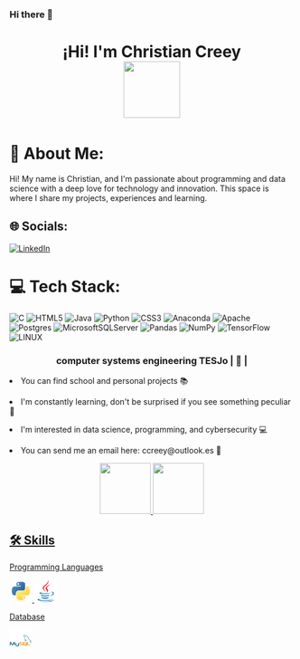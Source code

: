 ### Hi there 👋

<h1 align="center">¡Hi! I'm Christian Creey <a> <br> <img aling="left" width="100" height="100" src="https://github.com/ChristianCreey/ChristianCreey/blob/main/4Snj.gif raw=true" /></a></h1>

# 💫 About Me:
Hi! My name is Christian, and I'm passionate about programming and data science with a deep love for technology and innovation. This space is where I share my projects, experiences and learning.


## 🌐 Socials:
[![LinkedIn](https://img.shields.io/badge/LinkedIn-%230077B5.svg?logo=linkedin&logoColor=white)](https://linkedin.com/in/christian-emmanuel-cruz-reyes-b6956620b) 

# 💻 Tech Stack:
![C](https://img.shields.io/badge/c-%2300599C.svg?style=for-the-badge&logo=c&logoColor=white) ![HTML5](https://img.shields.io/badge/html5-%23E34F26.svg?style=for-the-badge&logo=html5&logoColor=white) ![Java](https://img.shields.io/badge/java-%23ED8B00.svg?style=for-the-badge&logo=java&logoColor=white) ![Python](https://img.shields.io/badge/python-3670A0?style=for-the-badge&logo=python&logoColor=ffdd54) ![CSS3](https://img.shields.io/badge/css3-%231572B6.svg?style=for-the-badge&logo=css3&logoColor=white) ![Anaconda](https://img.shields.io/badge/Anaconda-%2344A833.svg?style=for-the-badge&logo=anaconda&logoColor=white) ![Apache](https://img.shields.io/badge/apache-%23D42029.svg?style=for-the-badge&logo=apache&logoColor=white) ![Postgres](https://img.shields.io/badge/postgres-%23316192.svg?style=for-the-badge&logo=postgresql&logoColor=white) ![MicrosoftSQLServer](https://img.shields.io/badge/Microsoft%20SQL%20Sever-CC2927?style=for-the-badge&logo=microsoft%20sql%20server&logoColor=white) ![Pandas](https://img.shields.io/badge/pandas-%23150458.svg?style=for-the-badge&logo=pandas&logoColor=white) ![NumPy](https://img.shields.io/badge/numpy-%23013243.svg?style=for-the-badge&logo=numpy&logoColor=white) ![TensorFlow](https://img.shields.io/badge/TensorFlow-%23FF6F00.svg?style=for-the-badge&logo=TensorFlow&logoColor=white) ![LINUX](https://img.shields.io/badge/Linux-FCC624?style=for-the-badge&logo=linux&logoColor=black)



<h3 align="center"> computer systems engineering TESJo  | 💙 |  </h3>
<p> <li> You can find school and personal projects 📚 <p>
<p> <li> I'm constantly learning, don't be surprised if you see something peculiar 🚀 <p>
<p> <li> I'm interested in data science, programming, and cybersecurity 💻<p>
<p> <li> You can send me an email here: ccreey@outlook.es 💌 <p>

<div align="center">
<a href="https://www.credly.com/badges/9db72ca1-454b-4f18-994f-988fd6534d62/public_url" target="_blank"><img aling="center" width="90" height="90" src="https://images.credly.com/size/110x110/images/84ac9eff-b8a2-4683-846b-f59887a73801/Python_101_Data_Science.png"> 
<a href="https://www.credly.com/badges/d2811a73-dc79-46fc-a40f-856a72b4fb9d/public_url" target="_blank"> <img aling="center" width="90" height="90" src="https://images.credly.com/size/110x110/images/af8c6b4e-fc31-47c4-8dcb-eb7a2065dc5b/I2CS__1_.png"> 
</div>





## 🛠 Skills
  <p>Programming Languages</p>
 
<img src="https://raw.githubusercontent.com/devicons/devicon/master/icons/python/python-original.svg" alt="python" width="40" height="40"/>
<img src="https://raw.githubusercontent.com/devicons/devicon/master/icons/java/java-original.svg" alt="java" width="40" height="40"/>
 

  <p>Database</p>
  

<img src="https://raw.githubusercontent.com/devicons/devicon/master/icons/mysql/mysql-original-wordmark.svg" alt="mysql" width="40" height="40"/> </a>
 
## 
  
<div align="center">
  

 </div>
